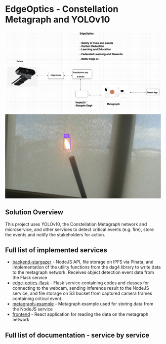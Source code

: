 # EdgeOptics - Constellation Metagraph and YOLOv10

![Architecture](./screenshots/0.png)
![Sample-Detection](./screenshots/1.png)

## Solution Overview

This project uses YOLOv10, the Constellation Metagraph network and microservice, and other services to detect critical events (e.g. fire), store the events and notify the stakeholders for action.

## Full list of implemented services 
* [backend-stargazer](./backend-stargazer) - NodeJS API, file storage on IPFS via Pinata, and implementation of the utility functions from the dag4 library to write data to the metagraph network. Receives object detection event data from the Flask service
* [edge-optics-flask](./edge-optics-flask) - Flask service containing codes and classes for connecting to the webcam, sending inference result to the NodeJS service, and file storage on S3 bucket from captured camera frames containing critical event.
* [metagraph-example](./metagraph-example) - Metagraph example used for storing data from the NodeJS service
* [frontend](./frontend) - React application for reading the data on the metagraph network

## Full list of documentation - service by service

